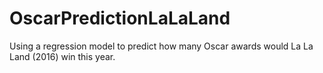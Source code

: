 # OscarPredictionLaLaLand
Using a regression model to predict how many Oscar awards would La La Land (2016) win this year.
